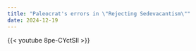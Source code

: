 ```yaml
---
title: "Paleocrat's errors in \"Rejecting Sedevacantism\""
date: 2024-12-19
---
```


{{< youtube 8pe-CYctSlI >}}
